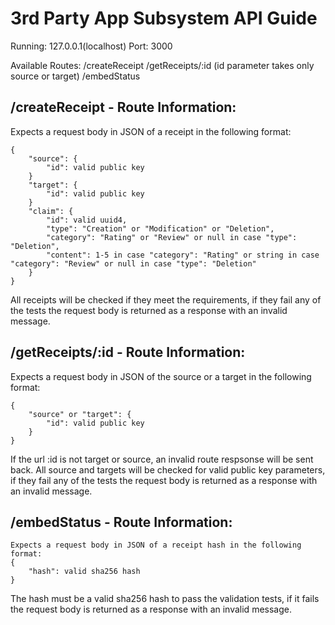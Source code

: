 # 3rd Party App Subsystem API Guide

Running: 127.0.0.1(localhost)
Port: 3000

Available Routes:
/createReceipt
/getReceipts/:id (id parameter takes only source or target)
/embedStatus

## /createReceipt - Route Information:

Expects a request body in JSON of a receipt in the following format:
```
{
	"source": {
		"id": valid public key
	}
	"target": {
		"id": valid public key
	}
	"claim": {
		"id": valid uuid4,
		"type": "Creation" or "Modification" or "Deletion",
		"category": "Rating" or "Review" or null in case "type": "Deletion",
		"content": 1-5 in case "category": "Rating" or string in case "category": "Review" or null in case "type": "Deletion"
	}
}
```

All receipts will be checked if they meet the requirements, if they fail any of the tests the request body is returned as a response with an invalid message.

## /getReceipts/:id - Route Information:

Expects a request body in JSON of the source or a target in the following format:

```
{
	"source" or "target": {
		"id": valid public key
	}
}
```

If the url :id is not target or source, an invalid route respsonse will be sent back.
All source and targets will be checked for valid public key parameters, if they fail any of the tests the request body is returned as a response with an invalid message.

## /embedStatus - Route Information:

```
Expects a request body in JSON of a receipt hash in the following format:
{
	"hash": valid sha256 hash
}
```

The hash must be a valid sha256 hash to pass the validation tests, if it fails the request body is returned as a response with an invalid message.
